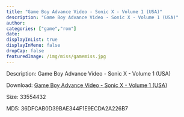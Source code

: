 ```yaml
---
title: "Game Boy Advance Video - Sonic X - Volume 1 (USA)"
description: "Game Boy Advance Video - Sonic X - Volume 1 (USA)"
author: 
categories: ["game","rom"]
date: 
displayInList: true
displayInMenu: false
dropCap: false
featuredImage: /img/miss/gamemiss.jpg
---
```


Description: Game Boy Advance Video - Sonic X - Volume 1 (USA)

Download: <a style="text-decoration:underline;" href="https://mega.nz/#!7HAWnA4Z!dHM-QJR-FOz6LmMz-jZx4ImRvcltiWQiEwwgqnXLOWA" target = "_blank" rel = "nofollow" > Game Boy Advance Video - Sonic X - Volume 1 (USA)</a>

Size: 33554432

MD5: 36DFCAB0D39BAE344F1E9ECDA2A226B7

